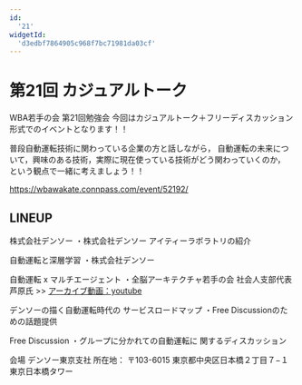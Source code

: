 ```yaml
---
id:
  '21'
widgetId:
  'd3edbf7864905c968f7bc71981da03cf'
---
```


# 第21回 カジュアルトーク

WBA若手の会 第21回勉強会
今回はカジュアルトーク＋フリーディスカッション形式でのイベントとなります！！

普段自動運転技術に関わっている企業の方と話しながら， 自動運転の未来について，興味のある技術，実際に現在使っている技術がどう関わっていくのか， という観点で一緒に考えましょう！！

https://wbawakate.connpass.com/event/52192/

## LINEUP

株式会社デンソー
・株式会社デンソー
アイティーラボラトリの紹介

自動運転と深層学習
・株式会社デンソー

自動運転 x マルチエージェント
・全脳アーキテクチャ若手の会
社会人支部代表　芦原氏
&gt;&gt; [アーカイブ動画：youtube](https://www.youtube.com/watch?v=Cu0Ybhek3W8)

デンソーの描く自動運転時代の
サービスロードマップ
・Free Discussionのための話題提供

Free Discussion
・グループに分かれての自動運転に
関するディスカッション

会場 デンソー東京支社
所在地： 〒103-6015 東京都中央区日本橋２丁目７−１ 東京日本橋タワー
